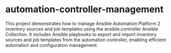 # automation-controller-management
This project demonstrates how to manage Ansible Automation Platform 2 inventory sources and job templates using the ansible.controller Ansible Collection. It includes Ansible playbooks to export and import inventory sources and job templates from the automation controller, enabling efficient automation and configuration management.
